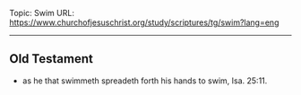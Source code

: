 Topic: Swim
URL: https://www.churchofjesuschrist.org/study/scriptures/tg/swim?lang=eng

---

## Old Testament

- as he that swimmeth spreadeth forth his hands to swim, Isa. 25:11.

